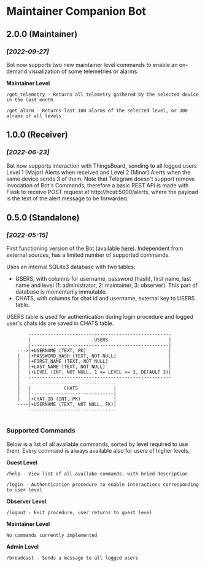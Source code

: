 # Maintainer Companion Bot

## **2.0.0 (Maintainer)**
### *[2022-09-27]*
Bot now supports two new maintainer level commands to enable an on-demand visualization of some telemetries or alarms.

**Maintainer Level**
```
/get_telemetry - Returns all telemetry gathered by the selected device in the last month

/get_alarm - Returns last 100 alarms of the selected level, or 300 alrams of all levels
```

## **1.0.0 (Receiver)**
### *[2022-06-23]*
Bot now supports interaction with ThingsBoard, sending to all logged users Level 1 (Major) Alerts when received and Level 2 (Minor) Alerts when the same device sends 3 of them. Note that Telegram doesn't support remove invocation of Bot's Commands, therefore a basic REST API is made with Flask to receive POST request at http://host:5000/alerts, where the payload is the text of the alert message to be forwarded. 

## **0.5.0 (Standalone)**
### *[2022-05-15]*
First functioning version of the Bot (available [here](t.me/maintainer_companion_bot)). Independent from external sources, has a limited number of supported commands.

Uses an internal SQLite3 database with two tables:

* USERS, with columns for username, password (hash), first name, last name and level (1: administrator, 2: maintainer, 3: observer). This part of database is momentarily immutable.
* CHATS, with columns for chat id and username, external key to USERS table.

USERS table is used for authentication during login procedure and logged user's chats ids are saved in CHATS table.  

```
        ----------------------------------------------------
        |                       USERS                      |
        |--------------------------------------------------|
    --->|+USERNAME (TEXT, PK)                              |
    |   |+PASSWORD_HASH (TEXT, NOT NULL)                   |
    |   |+FIRST_NAME (TEXT, NOT NULL)                      |
    |   |+LAST_NAME (TEXT, NOT NULL)                       |
    |   |+LEVEL (INT, NOT NULL, 1 <= LEVEL <= 3, DEFAULT 3)|
    |   ----------------------------------------------------
    |   --------------------------------
    |   |            CHATS             |
    |   |------------------------------|
    |   |+CHAT_ID (INT, PK)            |
    ----|+USERNAME (TEXT, NOT NULL, FK)|
        --------------------------------
    
```

### **Supported Commands**
Below is a list of all available commands, sorted by level required to use them. Every command is always available also for users of higher levels.

**Guest Level**
```
/help - View list of all availabe commands, with bried description

/login - Authentication procedure to enable interactions corresponding to user level
```

**Observer Level**
```
/logout - Exit procedure, user returns to guest level 
```

**Maintainer Level**
```
No commands currently implemented
```

**Admin Level**
```
/broadcast - Sends a message to all logged users
```